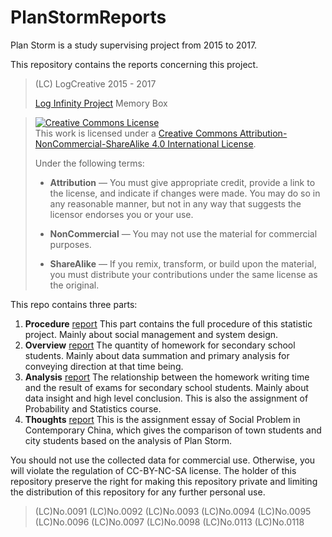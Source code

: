 # PlanStormReports

Plan Storm is a study supervising project from 2015 to 2017.

This repository contains the reports concerning this project.

> (LC) LogCreative 2015 - 2017
> 
> [Log Infinity Project](https://github.com/LogCreative/LogInfinity) Memory Box

> <a rel="license" href="http://creativecommons.org/licenses/by-nc-sa/4.0/"><img alt="Creative Commons License" style="border-width:0" src="https://i.creativecommons.org/l/by-nc-sa/4.0/88x31.png" /></a><br />This work is licensed under a <a rel="license" href="http://creativecommons.org/licenses/by-nc-sa/4.0/">Creative Commons Attribution-NonCommercial-ShareAlike 4.0 International License</a>.
>
> Under the following terms:
> - **Attribution** — You must give appropriate credit, provide a link to the license, and indicate if changes were made. You may do so in any reasonable manner, but not in any way that suggests the licensor endorses you or your use.
>
>- **NonCommercial** — You may not use the material for commercial purposes.
>
>- **ShareAlike** — If you remix, transform, or build upon the material, you must distribute your contributions under the same license as the original.

This repo contains three parts:
1. **Procedure** [report](https://github.com/LogCreative/PlanStormReports/blob/master/01%20Procedure/%E6%9A%B4%E9%A3%8E%E8%AE%A1%E5%88%92%E6%8A%80%E6%9C%AF%E6%80%A7%E6%8A%A5%E5%91%8A.pdf) This part contains the full procedure of this statistic project. Mainly about social management and system design.
2. **Overview** [report](https://github.com/LogCreative/PlanStormReports/blob/master/02%20Overview/Overview.pdf) The quantity of homework for secondary school students. Mainly about data summation and primary analysis for conveying direction at that time being.
3. **Analysis** [report](https://github.com/LogCreative/PlanStormReports/blob/master/03%20Analysis/PSPaper.pdf) The relationship between the homework writing time and the result of exams for secondary school students. Mainly about data insight and high level conclusion. This is also the assignment of Probability and Statistics course.
4. **Thoughts** [report](https://github.com/LogCreative/PlanStormReports/blob/master/04%20Thoughts/SocialProblem.pdf)
This is the assignment essay of Social Problem in Contemporary China, which gives the comparison of town students and city students based on the analysis of Plan Storm.

You should not use the collected data for commercial use. Otherwise, you will violate the regulation of CC-BY-NC-SA license. The holder of this repository preserve the right for making this repository private and limiting the distribution of this repository for any further personal use.

> (LC)No.0091
(LC)No.0092
(LC)No.0093
(LC)No.0094
(LC)No.0095
(LC)No.0096
(LC)No.0097
(LC)No.0098
(LC)No.0113
(LC)No.0118